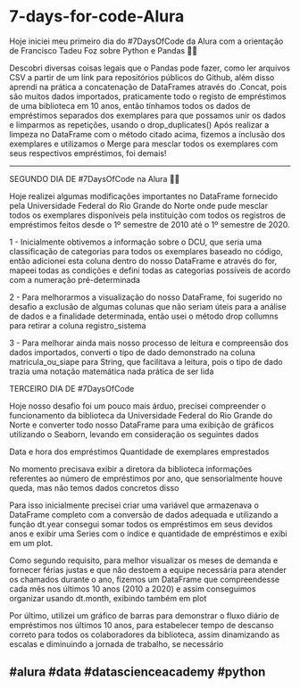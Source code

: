 # 7-days-for-code-Alura

Hoje iniciei meu primeiro dia do #7DaysOfCode da Alura com a orientação de Francisco Tadeu Foz sobre Python e Pandas 🐍🐼

Descobri diversas coisas legais que o Pandas pode fazer, como ler arquivos CSV a partir de um link para repositórios públicos do Github, além disso aprendi na prática a concatenação de DataFrames através do .Concat, pois são muitos dados importados, praticamente todo o registo de empréstimos de uma biblioteca em 10 anos, então tínhamos todos os dados de empréstimos separados dos exemplares para que possamos unir os dados e limparmos as repetições, usando o drop_duplicates()
Após realizar a limpeza no DataFrame com o método citado acima, fizemos a inclusão dos exemplares e utilizamos o Merge para mesclar todos os exemplares com seus respectivos empréstimos, foi demais!

-----------------------------------------------------------------------------------------------------------------------------------------------------------------------------------------------

SEGUNDO DIA DE #7DaysOfCode na Alura 🐼🐍

Hoje realizei algumas modificações importantes no DataFrame fornecido pela Universidade Federal do Rio Grande do Norte onde pude mesclar todos os exemplares disponíveis pela instituição com todos os registros de empréstimos feitos desde o 1º semestre de 2010 até o 1º semestre de 2020.

1 - Inicialmente obtivemos a informação sobre o DCU, que seria uma classificação de categorias para todos os exemplares baseado no código, então adicionei esta coluna dentro do nosso DataFrame e através do for, mapeei todas as condições e defini todas as categorias possíveis de acordo com a numeração pré-determinada

2 - Para melhorarmos a visualização do nosso DataFrame, foi sugerido no desafio a exclusão de algumas colunas que não seriam úteis para a análise de dados e a finalidade determinada, então usei o método drop collumns para retirar a coluna registro_sistema

3 - Para melhorar ainda mais nosso processo de leitura e compreensão dos dados importados, converti o tipo de dado demonstrado na coluna matricula_ou_siape para String, que facilitava a leitura, pois o tipo de dado trazia uma notação matemática nada prática de ser lida


TERCEIRO DIA DE #7DaysOfCode

Hoje nosso desafio foi um pouco mais árduo, precisei compreender o funcionamento da biblioteca da Universidade Federal do Rio Grande do Norte e converter todo nosso DataFrame para uma exibição de gráficos utilizando o Seaborn, levando em consideração os seguintes dados

Data e hora dos empréstimos
Quantidade de exemplares emprestados

No momento precisava exibir a diretora da biblioteca informações referentes ao número de empréstimos por ano, que sensorialmente houve queda, mas não temos dados concretos disso

Para isso inicialmente precisei criar uma variável que armazenava o DataFrame completo com a conversão de dados adequada e utilizando a função dt.year consegui somar todos os empréstimos em seus devidos anos e exibir uma Series com o índice e quantidade de empréstimos e exibi em um plot.

Como segundo requisito, para melhor visualizar os meses de demanda e fornecer férias justas e que não destoem a equipe necessária para atender os chamados durante o ano, fizemos um DataFrame que compreendesse cada mês nos últimos 10 anos (2010 a 2020) e assim conseguimos organizar usando dt.month, exibindo também em plot

Por último, utilizei um gráfico de barras para demonstrar o fluxo diário de empréstimos nos últimos 10 anos, para estabelecer tempo de descanso correto para todos os colaboradores da biblioteca, assim dinamizando as escalas e diminuindo a jornada de trabalho, se necessário

#alura #data #datascienceacademy #python
-----------------------------------------------------------------------------------------------------------------------------------------------------------------------------------------------
